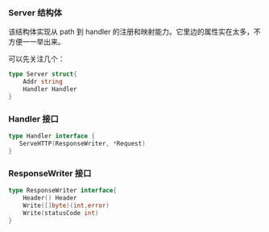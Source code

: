 ### Server 结构体

该结构体实现从 path 到 handler 的注册和映射能力。它里边的属性实在太多，不方便一一举出来。

可以先关注几个：

```go
type Server struct{
	Addr string
	Handler Handler
}
```



### Handler 接口

```go
type Handler interface {
   ServeHTTP(ResponseWriter, *Request)
}
```



### ResponseWriter 接口

```go
type ResponseWriter interface{
    Header() Header
    Write([]byte)(int,error)
    Write(statusCode int)
}
```



